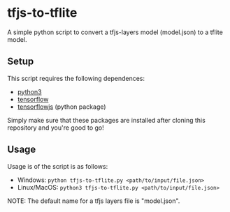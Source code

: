 # tfjs-to-tflite
A simple python script to convert a tfjs-layers model (model.json) to a tflite model.

## Setup
This script requires the following dependences:
* [python3](https://www.python.org/downloads/)
* [tensorflow](https://www.tensorflow.org/install/pip)
* [tensorflowjs](https://pypi.org/project/tensorflowjs/) (python package)

Simply make sure that these packages are installed after cloning this repository and you're good to go!

## Usage

Usage is of the script is as follows:
* Windows: `python tfjs-to-tflite.py <path/to/input/file.json>`
* Linux/MacOS: `python3 tfjs-to-tflite.py <path/to/input/file.json>`

NOTE: The default name for a tfjs layers file is "model.json".

